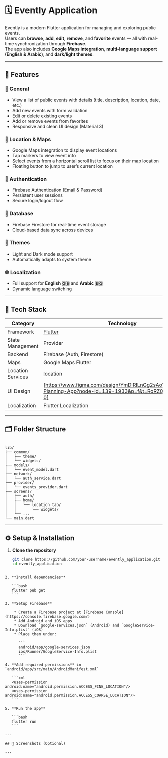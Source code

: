 # 🗓️ Evently Application

Evently is a modern Flutter application for managing and exploring public events.  
Users can **browse**, **add**, **edit**, **remove**, and **favorite** events — all with real-time synchronization through **Firebase**.  
The app also includes **Google Maps integration**, **multi-language support (English & Arabic)**, and **dark/light themes**.

---

## 🚀 Features

### 🧭 General
- View a list of public events with details (title, description, location, date, etc.)
- Add new events with form validation
- Edit or delete existing events
- Add or remove events from favorites
- Responsive and clean UI design (Material 3)

### 📍 Location & Maps
- Google Maps integration to display event locations
- Tap markers to view event info
- Select events from a horizontal scroll list to focus on their map location
- Floating button to jump to user’s current location

### 🔐 Authentication
- Firebase Authentication (Email & Password)
- Persistent user sessions
- Secure login/logout flow

### 💾 Database
- Firebase Firestore for real-time event storage
- Cloud-based data sync across devices

### 🌙 Themes
- Light and Dark mode support
- Automatically adapts to system theme

### 🌐 Localization
- Full support for **English 🇬🇧** and **Arabic 🇪🇬**
- Dynamic language switching

---

## 🧩 Tech Stack

| Category | Technology |
|-----------|-------------|
| Framework | [Flutter](https://flutter.dev/) |
| State Management | Provider |
| Backend | Firebase (Auth, Firestore) |
| Maps | Google Maps Flutter |
| Location Services | [location](https://pub.dev/packages/location) |
| UI Design | [https://www.figma.com/design/YmDiRILnGg2sAoVcll7ZEb/Event-Planning-App?node-id=139-1933&p=f&t=RoRZ0BzgKQGLeP3l-0] |
| Localization | Flutter Localization |

---

## 🗂️ Folder Structure

```

lib/
├── common/
│   ├── theme/
│   └── widgets/
├── models/
│   └── event_model.dart
├── network/
│   └── auth_service.dart
├── provider/
│   └── events_provider.dart
├── screens/
│   ├── auth/
│   ├── home/
│   │   └── location_tab/
│   │       └── widgets/
│   └── ...
└── main.dart

````

---

## ⚙️ Setup & Installation

1. **Clone the repository**
   ```bash
   git clone https://github.com/your-username/evently_application.git
   cd evently_application
````

2. **Install dependencies**

   ```bash
   flutter pub get
   ```

3. **Setup Firebase**

    * Create a Firebase project at [Firebase Console](https://console.firebase.google.com/)
    * Add Android and iOS apps
    * Download `google-services.json` (Android) and `GoogleService-Info.plist` (iOS)
    * Place them under:

      ```
      android/app/google-services.json
      ios/Runner/GoogleService-Info.plist
      ```

4. **Add required permissions** in `android/app/src/main/AndroidManifest.xml`

   ```xml
   <uses-permission android:name="android.permission.ACCESS_FINE_LOCATION"/>
   <uses-permission android:name="android.permission.ACCESS_COARSE_LOCATION"/>
   ```

5. **Run the app**

   ```bash
   flutter run
   ```

---

## 📸 Screenshots (Optional)

---
